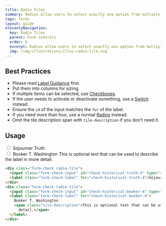 ```yaml
---
title: Radio Tiles
summary: Radios allow users to select exactly one option from multiple options.
tags: forms
layout: guide
eleventyNavigation:
  key: Radio Tiles
  parent: Form Controls
  order: 8
  excerpt: Radios allow users to select exactly one option from multiple options.
  img: /img/illustrations/illus-radio-tile.svg
---
```


## Best Practices

- Please read [Label Guidance](/form-controls/labels-guidance) first.
- Put them into columns for sizing.
- If multiple items can be selected, use [Checkboxes](/form-controls/checkboxes).
- If the user needs to activate or deactivate something, use a [Switch](/form-controls/switches) instead.
- Ensure the `id` of the input matches the `for` of the label.
- If you need more than four, use a normal [Radios](/form-controls/radios/) instead.
- Omit the tile description span with `tile-description` if you don’t need it.

## Usage

<div class="form-check radio-tile">
  <input class="form-check-input" id="check-historical-truth-4" type="radio" name="historical-figures" value="sojourner-truth" />
  <label class="form-check-label" for="check-historical-truth-4">Sojourner Truth</label>
</div>
<div class="form-check radio-tile">
  <input class="form-check-input" id="check-historical-booker-4" type="radio" name="historical-figures" value="sojourner-truth" />
  <label class="form-check-label" for="check-historical-booker-4">
    Booker T. Washington
    <span class="tile-description">This is optional text that can be used to describe the label in more
      detail.</span>
  </label>
</div>

```html
<div class="form-check radio-tile">
  <input class="form-check-input" id="check-historical-truth-4" type="radio" name="historical-figures" value="sojourner-truth" />
  <label class="form-check-label" for="check-historical-truth-4">Sojourner Truth</label>
</div>
<div class="form-check radio-tile">
  <input class="form-check-input" id="check-historical-booker-4" type="radio" name="historical-figures" value="sojourner-truth" />
  <label class="form-check-label" for="check-historical-booker-4">
    Booker T. Washington
    <span class="tile-description">This is optional text that can be used to describe the label in more
      detail.</span>
  </label>
</div>
```
